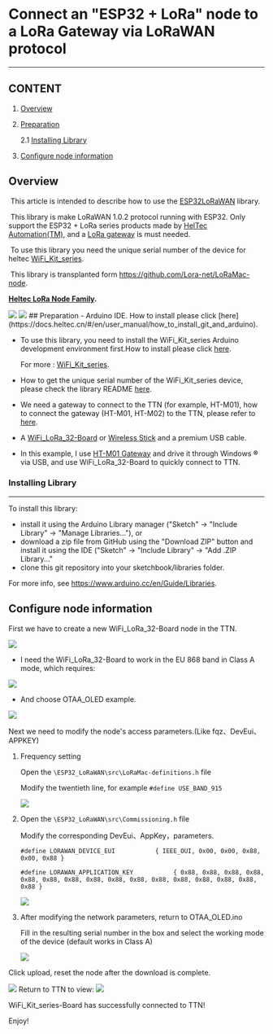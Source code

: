 # Connect an "ESP32 + LoRa" node to a LoRa Gateway via LoRaWAN protocol

-------------------------------------------------------------------------------------------------------

## CONTENT

1. [Overview](#overview)

2. [Preparation](#preparation)

   2.1 [Installing Library](#installing-library)

3. [Configure node information](#configure-node-information)

## Overview

​		This article is intended to describe how to use the [ESP32LoRaWAN](https://github.com/HelTecAutomation/ESP32_LoRaWAN) library.

​		This library is make LoRaWAN 1.0.2 protocol running with ESP32. Only support the ESP32 + LoRa series products made by [HelTec Automation(TM)](heltec.org), and a [LoRa gateway](https://heltec.org/proudct_center/lora/lora-gateway/) is must needed.

​		To use this library you need the unique serial number of the device for heltec [WiFi_Kit_series](https://github.com/Heltec-Aaron-Lee/WiFi_Kit_series).

​		This library is transplanted form https://github.com/Lora-net/LoRaMac-node.

**[Heltec LoRa Node Family](https://docs.heltec.cn/#/en/products/lora/lora_node/heltec_lora_node_list_eu).**

<img src="img\connect_an_esp32_+_lora_node_to_a_lora_gateway_via_lorawan_ protocol\01.png">
<img src="img\connect_an_esp32_+_lora_node_to_a_lora_gateway_via_lorawan_ protocol\08.png">
## Preparation
- Arduino IDE.  How to install please click [here](https://docs.heltec.cn/#/en/user_manual/how_to_install_git_and_arduino).

- To use this library, you need to install the WiFi_Kit_series Arduino development environment first.How to install please click [here](https://docs.heltec.cn/#/en/user_manual/how_to_install_esp32_Arduino).

  For more : [WiFi_Kit_series](https://github.com/Heltec-Aaron-Lee/WiFi_Kit_series).
  
- How to get the unique serial number of the WiFi_Kit_series device, please check the library README [here](https://github.com/HelTecAutomation/ESP32_LoRaWAN#how-to-use-this-library).

- We need a gateway to connect to the TTN (for example, HT-M01), how to connect the gateway (HT-M01, HT-M02) to the TTN, please refer to [here](https://docs.heltec.cn/#/en/user_manual/how_to_connect_ht-m01_to_ttn-the-things-network).

- A [WiFi_LoRa_32-Board](https://heltec.org/project/wifi-lora-32/) or [Wireless Stick](https://heltec.org/project/wireless-stick/) and a premium USB cable.

- In this example, I use [HT-M01 Gateway](https://heltec.org/project/ht-m01/) and drive it through Windows **®** via USB, and use WiFi_LoRa_32-Board to quickly connect to TTN.

### Installing Library
----------
  To install this library:

  - install it using the Arduino Library manager ("Sketch" -> "Include Library" -> "Manage Libraries..."), or
  - download a zip file from GitHub using the "Download ZIP" button and install it using the IDE ("Sketch" -> "Include Library" -> "Add .ZIP Library..."
  - clone this git repository into your sketchbook/libraries folder.

  For more info, see https://www.arduino.cc/en/Guide/Libraries.


## Configure node information

First we have to create a new WiFi_LoRa_32-Board node in the TTN.

<img src="img\connect_an_esp32_+_lora_node_to_a_lora_gateway_via_lorawan_ protocol\02.png">

- I need the WiFi_LoRa_32-Board to work in the EU 868 band in Class A mode, which requires:

<img src="img\connect_an_esp32_+_lora_node_to_a_lora_gateway_via_lorawan_ protocol\03.png">

- And choose OTAA_OLED example.
<img src="img\connect_an_esp32_+_lora_node_to_a_lora_gateway_via_lorawan_ protocol\04.png">

Next we need to modify the node's access parameters.(Like fqz、DevEui、APPKEY)

1. Frequency setting

   Open the ```\ESP32_LoRaWAN\src\LoRaMac-definitions.h``` file

   Modify the twentieth line, for example ```#define USE_BAND_915```

   <img src="img\connect_an_esp32_+_lora_node_to_a_lora_gateway_via_lorawan_ protocol\05.png">

2. Open the ```\ESP32_LoRaWAN\src\Commissioning.h``` file

   Modify the corresponding DevEui、AppKey，parameters.

   ```#define LORAWAN_DEVICE_EUI           { IEEE_OUI, 0x00, 0x00, 0x88, 0x00, 0x88 }```
   
   ```#define LORAWAN_APPLICATION_KEY           { 0x88, 0x88, 0x88, 0x88, 0x88, 0x88, 0x88, 0x88, 0x88, 0x88, 0x88, 0x88, 0x88, 0x88, 0x88, 0x88 }```
   
   <img src="img\connect_an_esp32_+_lora_node_to_a_lora_gateway_via_lorawan_ protocol\06.png">
   
3. After modifying the network parameters, return to OTAA_OLED.ino
   
   Fill in the resulting serial number in the box and select the working mode of the device (default works in Class A)
   
   <img src="img\connect_an_esp32_+_lora_node_to_a_lora_gateway_via_lorawan_ protocol\07.png">

Click upload, reset the node after the download is complete.

<img src="img\connect_an_esp32_+_lora_node_to_a_lora_gateway_via_lorawan_ protocol\09.png">
Return to TTN to view:

<img src="img\connect_an_esp32_+_lora_node_to_a_lora_gateway_via_lorawan_ protocol\10.png">

WiFi_Kit_series-Board has successfully connected to TTN!

Enjoy!